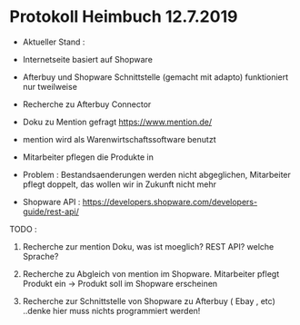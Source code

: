 <!-- TITLE: Protokoll Heimbuch -->
<!-- SUBTITLE: A quick summary of Protokoll Heimbuch -->

# Protokoll Heimbuch 12.7.2019


- Aktueller Stand :

* Internetseite basiert auf Shopware

* Afterbuy und Shopware Schnittstelle (gemacht mit adapto) funktioniert nur tweilweise

* Recherche zu Afterbuy Connector

* Doku zu Mention gefragt https://www.mention.de/

* mention wird als Warenwirtschaftssoftware benutzt

* Mitarbeiter pflegen die Produkte in 

* Problem : Bestandsaenderungen werden nicht abgeglichen, Mitarbeiter pflegt doppelt, das wollen wir in Zukunft nicht mehr

* Shopware API : https://developers.shopware.com/developers-guide/rest-api/

 



TODO :

1. Recherche zur mention Doku, was ist moeglich? REST API? welche Sprache?

2. Recherche zu Abgleich von mention im Shopware. Mitarbeiter pflegt Produkt ein -> Produkt soll im Shopware erscheinen

3. Recherche zur Schnittstelle von Shopware zu Afterbuy ( Ebay , etc) ..denke hier muss nichts programmiert werden! 


